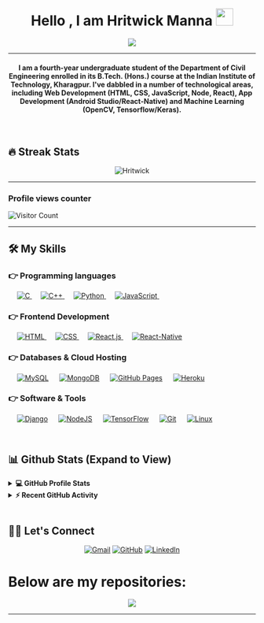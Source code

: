 
<h1 align="center">Hello , I am Hritwick Manna <img src="https://media.giphy.com/media/hvRJCLFzcasrR4ia7z/giphy.gif" width="35"></h1>
<p align="center">
  <a href="https://github.com/DenverCoder1/readme-typing-svg"><img src="https://readme-typing-svg.herokuapp.com?lines=Civil+Engineering+Student+IITKGP;Full-Stack+Web+Developer;Data-Science+|+ML+|+Deep+Learning;&center=true&width=500&height=50"></a>
</p>
<hr/>
<h4 align="center">I am a fourth-year undergraduate student of the Department of Civil Engineering enrolled in its B.Tech. (Hons.) course at the Indian Institute of Technology, Kharagpur. I've dabbled in a number of technological areas, including Web Development (HTML, CSS, JavaScript, Node, React), App Development (Android Studio/React-Native) and Machine Learning (OpenCV, Tensorflow/Keras).</h4>
<br>
<!-- <p align="center"> <img src="https://komarev.com/ghpvc/?username=Gitanjit&label=Profile%20views&color=0e75b6&style=plastic" alt="Gitanjit" /> </p> -->


## 🔥 Streak Stats
<p align="center"><img src="https://github-readme-streak-stats.herokuapp.com/?user=hritwickmanna&theme=algolia" alt="Hritwick"  /></p>

---
### Profile views counter
![Visitor Count](https://profile-counter.glitch.me/{hritwickmanna}/count.svg)


---

## 🛠️ My Skills

### 👉 Programming languages

<p align="left"> 
  &emsp; 
  <a href="https://www.cprogramming.com/" target="_blank"> 
    <img alt="C" src="https://img.shields.io/badge/C%20-%232370ED.svg?logo=c&logoColor=white">
  </a> 
  &emsp;
  <a href="https://www.w3schools.com/cpp/" target="_blank"> 
    <img alt="C++" src="https://img.shields.io/badge/C++%20-%2300599C.svg?logo=c%2B%2B&logoColor=white">
  </a> 
  &emsp;
   <a href="https://www.python.org" target="_blank">
    <img alt="Python" src="https://img.shields.io/badge/Python%20-%2314354C.svg?logo=python&logoColor=white">
  </a>
  &emsp;
   <a href="https://developer.mozilla.org/en-US/docs/Web/JavaScript" target="_blank"> 
     <img alt="JavaScript" src="https://img.shields.io/badge/JavaScript%20-%23F7DF1E.svg?logo=javascript&logoColor=black">
   </a>
  &emsp;
</p>

### 👉 Frontend Development
<p align="left"> 
  &emsp; 
  <a href="https://www.w3.org/html/" target="_blank"> 
   <img alt="HTML" src="https://img.shields.io/badge/HTML5%20-%23E34F26.svg?logo=html5&logoColor=white">
  </a>   
  &emsp;
  <a href="https://www.w3schools.com/css/" target="_blank">
    <img alt="CSS" src="https://img.shields.io/badge/CSS%20-%231572B6.svg?logo=css3&logoColor=white">
  </a> 
   &emsp;
  <a href="https://reactjs.org/" target="_blank"> 
    <img alt="React.js" src="https://img.shields.io/badge/-ReactJs-61DAFB?logo=react&logoColor=white&style=flat-square">
  </a>
  &emsp;
  <a href="https://reactnative.dev/" target="_blank">
    <img alt="React-Native" src="https://img.shields.io/badge/react_native-%2320232a.svg?style=for-the-badge&logo=react&logoColor=%2361DAFB">
  </a>	
</p>

### 👉 Databases & Cloud Hosting
<p align="left">
  &emsp;
    <a href="https://www.mysql.com/"><img alt="MySQL" src="https://img.shields.io/badge/MySQL-%2300f.svg?style=flat&llogo=mysql&logoColor=white"></a>
  &emsp;
    <a href="https://www.mongodb.com/"> <img alt="MongoDB" src ="https://img.shields.io/badge/MongoDB-%234ea94b.svg?style=for-the-badge&logo=mongodb&logoColor=white"/></a>
  &emsp;
    <a href="https://www.github.com"><img alt="GitHub Pages" src="https://img.shields.io/badge/GitHub%20Pages-%23327FC7.svg?style=flat&llogo=github&logoColor=white"></a>	
 &emsp;
    <a href="https://devcenter.heroku.com/start"><img alt="Heroku" src="https://www.herokucdn.com/deploy/button.png"></a>	
 </p>
  

 ### 👉 Software & Tools
 
<p>
  &emsp;
    <a href="#"><img alt="Django" src="https://img.shields.io/badge/django-%23092E20.svg?style=for-the-badge&logo=django&logoColor=white"/></a>
  &emsp;
    <a href="#"><img alt="NodeJS" src="https://img.shields.io/badge/node.js-%2343853D.svg?style=for-the-badge&logo=node-dot-js&logoColor=white"/></a>
  &emsp;
    <a href="#"><img alt="TensorFlow" src="https://img.shields.io/badge/TensorFlow-%23FF6F00.svg?style=for-the-badge&logo=TensorFlow&logoColor=white" /></a>
  &emsp;
    <a href="#"><img alt="Git" src="https://img.shields.io/badge/Git%20-%23F05033.svg?logo=git&logoColor=white"></a>
  &emsp;
    <a href="#"><img alt="Linux" src="https://img.shields.io/badge/Linux-FCC624?style=flat&logo=linux&logoColor=black"></a>




</p>

<br/>

## 📊 Github Stats (Expand to View) 


<details> 
  <summary><b>💻 GitHub Profile Stats</b></summary>
  <br/>
  <p align="center">
    <a href="https://github.com/anuraghazra/github-readme-stats"><img alt="Gitanjit's Github Stats" src="https://github-readme-stats.vercel.app/api?username=Gitanjit&show_icons=true&count_private=true&theme=algolia" height="192px"/></a>
<br/>
  &nbsp;
	  <img src="https://github-readme-stats.vercel.app/api/top-langs?username=Gitanjit&show_icons=true&locale=en&layout=compact&theme=algolia" alt="Gitanjit" height="192px"/>
  <br/>
  <b>Note:</b> Top languages is only a metric of the languages my public code consists of and doesn't reflect experience or skill level.
  </p>
</details>


<details>
  <summary><b>⚡ Recent GitHub Activity</b></summary>
  <br/>
   <a href="https://github.com/Gitanjit"><img alt="Gitanjit's Activity Graph" src="https://activity-graph.herokuapp.com/graph?username=Gitanjit&custom_title=Gitanjit%20Medhi's%20Contribution%20Graph&theme=react-dark" /></a>
  <br/>

</details>

<br/>

## 🙋‍♀️ Let's Connect
<p align="center">
<!--   <a href=""><img src="https://img.icons8.com/bubbles/50/000000/web.png" alt="Website"/></a> -->
	<a href="mailto:gitanjit6@gmail.com"><img src="https://img.icons8.com/bubbles/50/000000/gmail.png" alt="Gmail"/></a>
	<a href="https://github.com/Gitanjit"><img src="https://img.icons8.com/bubbles/50/000000/github.png" alt="GitHub"/></a>
	<a href="https://www.linkedin.com/in/gitanjit-medhi-334737196/"><img src="https://img.icons8.com/bubbles/50/000000/linkedin.png" alt="LinkedIn"/></a>
</p>

# Below are my repositories:

<div align="center">
<img align="center" src="https://emoji.gg/assets/emoji/7524_this_animated_bottom.gif">
 </div>

<hr/>










